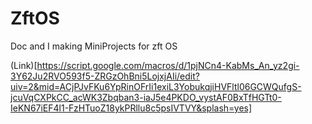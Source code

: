 # ZftOS
Doc and I making MiniProjects for zft OS


(Link)[https://script.google.com/macros/d/1pjNCn4-KabMs_An_yz2gi-3Y62Ju2RVO593f5-ZRGzOhBni5LojxjAIi/edit?uiv=2&mid=ACjPJvFKu6YpRinOFrIi1exiL3YobukqjiHVFltl06GCWQufgS-jcuVqCXPkCC_acWK3Zbqban3-iaJ5e4PKDO_vystAF0BxTfHGTt0-IeKN67iEF4l1-FzHTuoZ18ykPRllu8c5psIVTVY&splash=yes]

